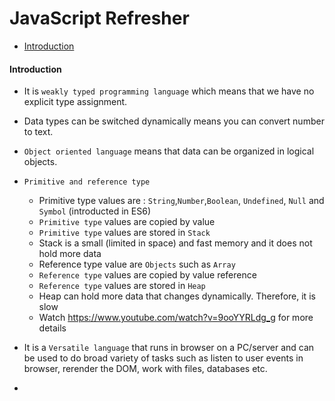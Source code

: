 # JavaScript Refresher

- [Introduction](#introduction)

#### Introduction

- It is `weakly typed programming language` which means that we have no explicit type assignment.
- Data types can be switched dynamically means you can convert number to text.
- `Object oriented language` means that data can be organized in logical objects.
- `Primitive and reference type`

  - Primitive type values are : `String`,`Number`,`Boolean`, `Undefined`, `Null` and `Symbol` (introducted in ES6)
  - `Primitive type` values are copied by value
  - `Primitive type` values are stored in `Stack`
  - Stack is a small (limited in space) and fast memory and it does not hold more data
  - Reference type value are `Objects` such as `Array`
  - `Reference type` values are copied by value reference
  - `Reference type` values are stored in `Heap`
  - Heap can hold more data that changes dynamically. Therefore, it is slow
  - Watch https://www.youtube.com/watch?v=9ooYYRLdg_g for more details

- It is a `Versatile language` that runs in browser on a PC/server and can be used to do broad variety of tasks such as listen to user events in browser, rerender the DOM, work with files, databases etc.
-
